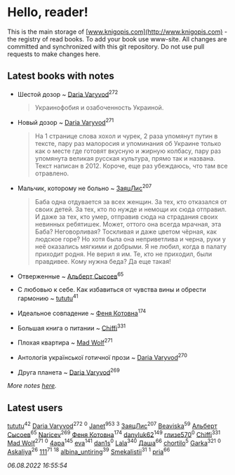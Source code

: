 # Hello, reader!
This is the main storage of [www.knigopis.com](http://www.knigopis.com) - the registry of read books.
To add your book use www-site. All changes are committed and synchronized with this git repository.
Do not use pull requests to make changes here.


## Latest books with notes
* Шестой дозор ~ [Daria Varyvod](users/829/829893410524253-facebook)<sup>272</sup>
    > Украинофобия и озабоченность Украиной.

* Новый дозор ~ [Daria Varyvod](users/829/829893410524253-facebook)<sup>271</sup>
    > На 1 странице слова хохол и чурек, 2 раза упомянут путин в тексте, пару раз малоросия и упоминания об Украине только как о месте где готовят вкусную и жирную колбасу, пару раз упомянута великая русская культура, прямо так и названа. Текст написан в 2012. Короче, еще раз убеждаюсь, что там все отравлено.

* Мальчик, которому не больно ~ [ЗаяцЛис](users/112/112388384595246311466-google)<sup>207</sup>
    > Баба одна отдувается за всех женщин. За тех, кто отказался от своих детей. За тех, кто по нужде и немощи их сюда отправил. И даже за тех, кто умер, отправив сюда на страдания своих невинных ребятишек.
    > Может, оттого она всегда мрачная, эта Баба? Неговорливая? Тоскливая и даже цветом чёрная, как людское горе? Но хотя была она неприветлива и черна, руки у неё оказались мягкими и добрыми.
    > Я не любил, когда в палату приходит родня. Не верил я им. Те, кто не приходил, были правдивее.
    > Кому нужна беда? Да еще такая!

* Отверженные ~ [Альберт Сысоев](users/474/47446642-vkontakte)<sup>65</sup>

* С любовью к себе. Как избавиться от чувства вины и обрести гармонию ~ [tututu](users/135/135685382-vkontakte)<sup>41</sup>

* Идеальное совпадение ~ [Феня Котовна](users/109/109746193906459706720-google)<sup>174</sup>

* Большая книга о питании ~ [Chiffi](users/105/105831994080785626680-google)<sup>331</sup>

* Плохая квартира ~ [Mad Wolf](users/947/94738840-vkontakte)<sup>271</sup>

* Антологія української готичної прози ~ [Daria Varyvod](users/829/829893410524253-facebook)<sup>270</sup>

* Друга планета ~ [Daria Varyvod](users/829/829893410524253-facebook)<sup>269</sup>


_More notes [here](latest_books_with_notes.md)._


## Latest users
[tututu](users/135/135685382-vkontakte)<sup>42</sup> 
[Daria Varyvod](users/829/829893410524253-facebook)<sup>272</sup> 
[](users/173/17316051423275515640-mailru)<sup>0</sup> 
[Janet](users/108/108113656204404967440-google)<sup>953</sup> 
[](users/101/101368518035734751027-google)<sup>3</sup> 
[ЗаяцЛис](users/112/112388384595246311466-google)<sup>207</sup> 
[Beaviska](users/102/10202544960024508-facebook)<sup>59</sup> 
[Альберт Сысоев](users/474/47446642-vkontakte)<sup>65</sup> 
[Naricev](users/107/107090515204537133928-google)<sup>269</sup> 
[Феня Котовна](users/109/109746193906459706720-google)<sup>174</sup> 
[danyluk62](users/374/374149854-vkontakte)<sup>149</sup> 
[глизе570](users/117/117707406053876609739-google)<sup>0</sup> 
[Chiffi](users/105/105831994080785626680-google)<sup>331</sup> 
[Mad Wolf](users/947/94738840-vkontakte)<sup>271</sup> 
[](users/160/1600605696-yandex)<sup>0</sup> 
[4apa](users/117/117392596378069249667-google)<sup>145</sup> 
[eva](users/111/111656270551033014778-google)<sup>141</sup> 
[dan1s](users/244/2447731-vkontakte)<sup>0</sup> 
[Lala](users/761/76187635-vkontakte)<sup>340</sup> 
[Даша](users/334/334696193054530347-mailru)<sup>66</sup> 
[chortilo](users/103/103729627291700958750-google)<sup>5</sup> 
[Garka](users/115/115753719718250012620-google)<sup>321</sup> 
[](users/103/103658358256260282340-google)<sup>0</sup> 
[Askaliya](users/326/326783541-vkontakte)<sup>26</sup> 
[111](users/309/309238388536274478-mailru)<sup>71</sup> 
[](users/101/101923253879668330026-google)<sup>18</sup> 
[albina_untiring](users/257/2579695-vkontakte)<sup>39</sup> 
[Smekalistii](users/864/86487125-vkontakte)<sup>31</sup> 
[](users/113/113470696951401306980-google)<sup>1</sup> 
[pria](users/128/128917939-vkontakte)<sup>66</sup> 


_06.08.2022 16:55:54_

